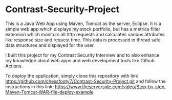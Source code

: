 # Contrast-Security-Project

This is a Java Web App using Maven, Tomcat as the server, Eclipse. It is a simple web app which displays my stock portfolio, but has a metrics filter extension which monitors all http requests and calculates various attributes like response size and request time. This data is processed in thread safe data structures and displayed for the user.

I built this project for my Contrast Security Interview and to also enhance my knowledge about web apps and web development tools like Github Actions.

To deploy the application, simply clone this repository with link https://github.com/chessfooty7/Contrast-Security-Project.git and follow the instructions in this link: https://www.theserverside.com/video/Step-by-step-Maven-Tomcat-WAR-file-deploy-example

